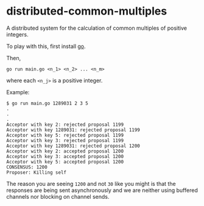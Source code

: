 # distributed-common-multiples

A distributed system for the calculation of common multiples of positive integers.

To play with this, first install [go](https://golang.org/).

Then,
```
go run main.go <n_1> <n_2> ... <n_m>
```
where each `<n_j>` is a positive integer.

Example:
```
$ go run main.go 1289031 2 3 5
.
.
.
Acceptor with key 2: rejected proposal 1199
Acceptor with key 1289031: rejected proposal 1199
Acceptor with key 5: rejected proposal 1199
Acceptor with key 3: rejected proposal 1199
Acceptor with key 1289031: rejected proposal 1200
Acceptor with key 2: accepted proposal 1200
Acceptor with key 3: accepted proposal 1200
Acceptor with key 5: accepted proposal 1200
CONSENSUS: 1200
Proposer: Killing self
```

The reason you are seeing `1200` and not `30` like you might is that the responses are being sent asynchronously and we are neither
using buffered channels nor blocking on channel sends.
